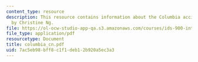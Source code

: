 ```yaml
---
content_type: resource
description: This resource contains information about the Columbia accident investigation
  by Christine Ng.
file: https://ol-ocw-studio-app-qa.s3.amazonaws.com/courses/ids-900-integrating-doctoral-seminar-on-emerging-technologies-fall-2005/7ac5eb98bff8c1f1deb12b920a5ec3a3_columbia_cn.pdf
file_type: application/pdf
resourcetype: Document
title: columbia_cn.pdf
uid: 7ac5eb98-bff8-c1f1-deb1-2b920a5ec3a3
---
```

